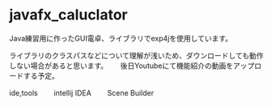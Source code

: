 # javafx_caluclator
Java練習用に作ったGUI電卓、ライブラリでexp4jを使用しています。　　

ライブラリのクラスパスなどについて理解が浅いため、ダウンロードしても動作しない場合があると思います。　　
後日Youtubeにて機能紹介の動画をアップロードする予定。　　

ide,tools　　
intellij IDEA　　
Scene Builder　　
